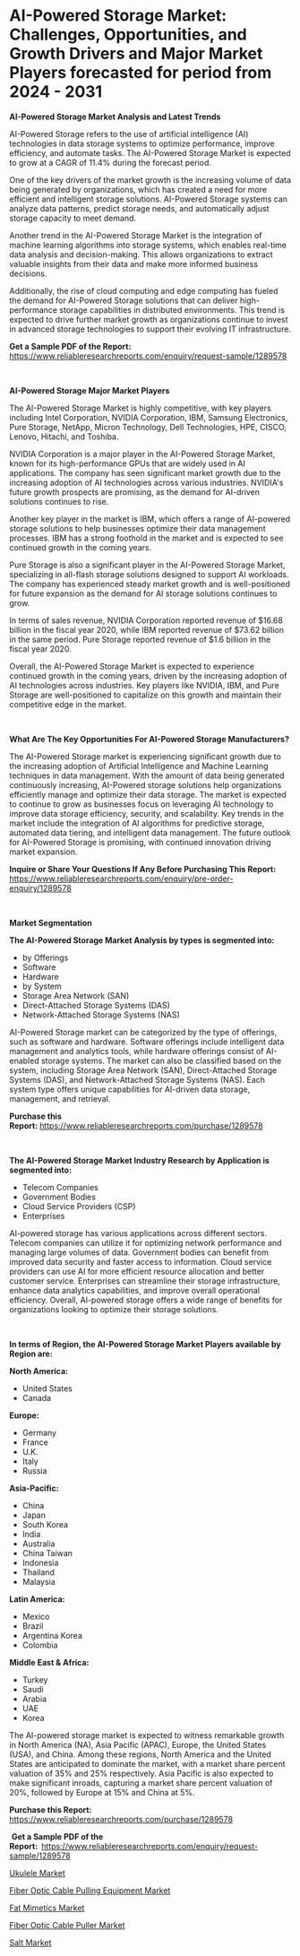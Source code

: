 <p><h1>AI-Powered Storage Market: Challenges, Opportunities, and Growth Drivers and Major Market Players forecasted for period from 2024 - 2031</h1></p><p><strong>AI-Powered Storage Market Analysis and Latest Trends</strong></p>
<p><p>AI-Powered Storage refers to the use of artificial intelligence (AI) technologies in data storage systems to optimize performance, improve efficiency, and automate tasks. The AI-Powered Storage Market is expected to grow at a CAGR of 11.4% during the forecast period. </p><p>One of the key drivers of the market growth is the increasing volume of data being generated by organizations, which has created a need for more efficient and intelligent storage solutions. AI-Powered Storage systems can analyze data patterns, predict storage needs, and automatically adjust storage capacity to meet demand.</p><p>Another trend in the AI-Powered Storage Market is the integration of machine learning algorithms into storage systems, which enables real-time data analysis and decision-making. This allows organizations to extract valuable insights from their data and make more informed business decisions.</p><p>Additionally, the rise of cloud computing and edge computing has fueled the demand for AI-Powered Storage solutions that can deliver high-performance storage capabilities in distributed environments. This trend is expected to drive further market growth as organizations continue to invest in advanced storage technologies to support their evolving IT infrastructure.</p></p>
<p><strong>Get a Sample PDF of the Report:&nbsp;</strong> <a href="https://www.reliableresearchreports.com/enquiry/request-sample/1289578">https://www.reliableresearchreports.com/enquiry/request-sample/1289578</a></p>
<p>&nbsp;</p>
<p><strong>AI-Powered Storage Major Market Players</strong></p>
<p><p>The AI-Powered Storage Market is highly competitive, with key players including Intel Corporation, NVIDIA Corporation, IBM, Samsung Electronics, Pure Storage, NetApp, Micron Technology, Dell Technologies, HPE, CISCO, Lenovo, Hitachi, and Toshiba.</p><p>NVIDIA Corporation is a major player in the AI-Powered Storage Market, known for its high-performance GPUs that are widely used in AI applications. The company has seen significant market growth due to the increasing adoption of AI technologies across various industries. NVIDIA's future growth prospects are promising, as the demand for AI-driven solutions continues to rise.</p><p>Another key player in the market is IBM, which offers a range of AI-powered storage solutions to help businesses optimize their data management processes. IBM has a strong foothold in the market and is expected to see continued growth in the coming years.</p><p>Pure Storage is also a significant player in the AI-Powered Storage Market, specializing in all-flash storage solutions designed to support AI workloads. The company has experienced steady market growth and is well-positioned for future expansion as the demand for AI storage solutions continues to grow.</p><p>In terms of sales revenue, NVIDIA Corporation reported revenue of $16.68 billion in the fiscal year 2020, while IBM reported revenue of $73.62 billion in the same period. Pure Storage reported revenue of $1.6 billion in the fiscal year 2020.</p><p>Overall, the AI-Powered Storage Market is expected to experience continued growth in the coming years, driven by the increasing adoption of AI technologies across industries. Key players like NVIDIA, IBM, and Pure Storage are well-positioned to capitalize on this growth and maintain their competitive edge in the market.</p></p>
<p>&nbsp;</p>
<p><strong>What Are The Key Opportunities For AI-Powered Storage Manufacturers?</strong></p>
<p><p>The AI-Powered Storage market is experiencing significant growth due to the increasing adoption of Artificial Intelligence and Machine Learning techniques in data management. With the amount of data being generated continuously increasing, AI-Powered storage solutions help organizations efficiently manage and optimize their data storage. The market is expected to continue to grow as businesses focus on leveraging AI technology to improve data storage efficiency, security, and scalability. Key trends in the market include the integration of AI algorithms for predictive storage, automated data tiering, and intelligent data management. The future outlook for AI-Powered Storage is promising, with continued innovation driving market expansion.</p></p>
<p><strong>Inquire or Share Your Questions If Any Before Purchasing This Report:</strong> <a href="https://www.reliableresearchreports.com/enquiry/pre-order-enquiry/1289578">https://www.reliableresearchreports.com/enquiry/pre-order-enquiry/1289578</a></p>
<p>&nbsp;</p>
<p><strong>Market Segmentation</strong></p>
<p><strong>The AI-Powered Storage Market Analysis by types is segmented into:</strong></p>
<p><ul><li>by Offerings</li><li>Software</li><li>Hardware</li><li>by System</li><li>Storage Area Network (SAN)</li><li>Direct-Attached Storage Systems (DAS)</li><li>Network-Attached Storage Systems (NAS)</li></ul></p>
<p><p>AI-Powered Storage market can be categorized by the type of offerings, such as software and hardware. Software offerings include intelligent data management and analytics tools, while hardware offerings consist of AI-enabled storage systems. The market can also be classified based on the system, including Storage Area Network (SAN), Direct-Attached Storage Systems (DAS), and Network-Attached Storage Systems (NAS). Each system type offers unique capabilities for AI-driven data storage, management, and retrieval.</p></p>
<p><strong>Purchase this Report:&nbsp;</strong><a href="https://www.reliableresearchreports.com/purchase/1289578">https://www.reliableresearchreports.com/purchase/1289578</a></p>
<p>&nbsp;</p>
<p><strong>The AI-Powered Storage Market Industry Research by Application is segmented into:</strong></p>
<p><ul><li>Telecom Companies</li><li>Government Bodies</li><li>Cloud Service Providers (CSP)</li><li>Enterprises</li></ul></p>
<p><p>AI-powered storage has various applications across different sectors. Telecom companies can utilize it for optimizing network performance and managing large volumes of data. Government bodies can benefit from improved data security and faster access to information. Cloud service providers can use AI for more efficient resource allocation and better customer service. Enterprises can streamline their storage infrastructure, enhance data analytics capabilities, and improve overall operational efficiency. Overall, AI-powered storage offers a wide range of benefits for organizations looking to optimize their storage solutions.</p></p>
<p>&nbsp;</p>
<p><strong>In terms of Region, the AI-Powered Storage Market Players available by Region are:</strong></p>
<p>
    <p> <strong> North America: </strong>
        <ul>
            <li>United States</li>
            <li>Canada</li>
        </ul>
        </p> 
    <p> <strong> Europe: </strong>
        <ul>
            <li>Germany</li>
            <li>France</li>
            <li>U.K.</li>
            <li>Italy</li>
            <li>Russia</li>
        </ul>
        </p> 
    <p> <strong> Asia-Pacific: </strong>
        <ul>
            <li>China</li>
            <li>Japan</li>
            <li>South Korea</li>
            <li>India</li>
            <li>Australia</li>
            <li>China Taiwan</li>
            <li>Indonesia</li>
            <li>Thailand</li>
            <li>Malaysia</li>
        </ul>
        </p> 
    <p> <strong> Latin America: </strong>
        <ul>
            <li>Mexico</li>
            <li>Brazil</li>
            <li>Argentina Korea</li>
            <li>Colombia</li>
        </ul>
        </p> 
    <p> <strong> Middle East & Africa: </strong>
        <ul>
            <li>Turkey</li>
            <li>Saudi</li>
            <li>Arabia</li>
            <li>UAE</li>
            <li>Korea</li>
        </ul>
    </p>
    </p>
<p><p>The AI-powered storage market is expected to witness remarkable growth in North America (NA), Asia Pacific (APAC), Europe, the United States (USA), and China. Among these regions, North America and the United States are anticipated to dominate the market, with a market share percent valuation of 35% and 25% respectively. Asia Pacific is also expected to make significant inroads, capturing a market share percent valuation of 20%, followed by Europe at 15% and China at 5%.</p></p>
<p><strong>Purchase this Report: </strong><a href="https://www.reliableresearchreports.com/purchase/1289578">https://www.reliableresearchreports.com/purchase/1289578</a></p>
<p>&nbsp;<strong>Get a Sample PDF of the Report:&nbsp;&nbsp;</strong><a href="https://www.reliableresearchreports.com/enquiry/request-sample/1289578">https://www.reliableresearchreports.com/enquiry/request-sample/1289578</a></p>
<p><strong></strong></p>
<p><p><a href="https://view.publitas.com/reportprime-1/ukulele-market-size-growth-and-forecast-from-2024-2031/">Ukulele Market</a></p><p><a href="https://butternut-bug-553.notion.site/Fiber-Optic-Cable-Pulling-Equipment-Market-Research-Report-Forecasted-for-Period-from-2024-2031-b-79736e6b96f24a928036b6c120ebd9a6">Fiber Optic Cable Pulling Equipment Market</a></p><p><a href="https://mire-aunt-385.notion.site/Fat-Mimetics-Market-Size-Reflecting-a-Forecast-Till-2031-Market-By-Type-By-Application-and-By-Geog-2395329351614198ae72a7ac8e64a2f6">Fat Mimetics Market</a></p><p><a href="https://invited-way-688.notion.site/Fiber-Optic-Cable-Puller-Market-Research-Report-Forecasted-for-Period-from-2024-2031-by-Market-Ty-ab47cbc51c5e427f8dfd7488eb2a0a7c">Fiber Optic Cable Puller Market</a></p><p><a href="https://view.publitas.com/reportprime-1/salt-market-size-2024-2031-global-industrial-analysis-key-geographical-regions-market-share-top-key-players-product-types-and-forecast-research-report/">Salt Market</a></p></p>